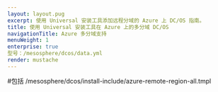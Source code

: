 ```yaml
---
layout: layout.pug
excerpt: 使用 Universal 安装工具添加远程分域的 Azure 上 DC/OS 指南。
title: 使用 Universal 安装工具在 Azure 上的多分域 DC/OS
navigationTitle: Azure 多分域支持
menuWeight: 1
enterprise: true
型号：/mesosphere/dcos/data.yml
render: mustache
---
```


#包括 /mesosphere/dcos/install-include/azure-remote-region-all.tmpl
